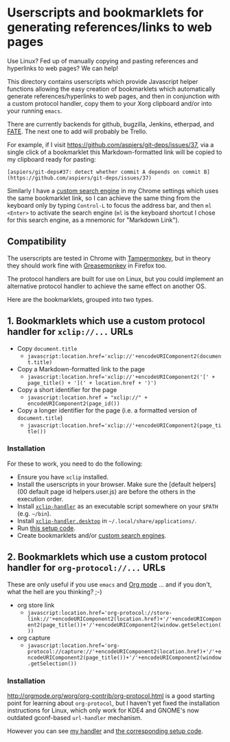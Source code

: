 # Userscripts and bookmarklets for generating references/links to web pages

Use Linux?  Fed up of manually copying and pasting references and
hyperlinks to web pages?  We can help!

This directory contains userscripts which provide Javascript helper
functions allowing the easy creation of bookmarklets which
automatically generate references/hyperlinks to web pages, and then in
conjunction with a custom protocol handler, copy them to your Xorg
clipboard and/or into your running `emacs`.

There are currently backends for github, bugzilla, Jenkins, etherpad,
and [FATE](https://fate.suse.com).  The next one to add will probably
be Trello.

For example, if I visit https://github.com/aspiers/git-deps/issues/37,
via a single click of a bookmarklet this Markdown-formatted link will
be copied to my clipboard ready for pasting:

    [aspiers/git-deps#37: detect whether commit A depends on commit B](https://github.com/aspiers/git-deps/issues/37)

Similarly I have a
[custom search engine](http://www.slideshare.net/mauilibrarian2/create-a-custom-search-engine-in-chromes-omnibox)
in my Chrome settings which uses the same bookmarklet link, so I can
achieve the same thing from the keyboard only by typing `Control-L` to
focus the address bar, and then `ml <Enter>` to activate the search
engine (`ml` is the keyboard shortcut I chose for this search engine,
as a mnemonic for "Markdown Link").

## Compatibility

The userscripts are tested in Chrome with
[Tampermonkey](https://tampermonkey.net/), but in theory they should
work fine with
[Greasemonkey](https://addons.mozilla.org/en-us/firefox/addon/greasemonkey/)
in Firefox too.

The protocol handlers are built for use on Linux, but you could implement
an alternative protocol handler to achieve the same effect on another OS.

Here are the bookmarklets, grouped into two types.

## 1. Bookmarklets which use a custom protocol handler for `xclip://...` URLs

-   Copy `document.title`
    -    `javascript:location.href='xclip://'+encodeURIComponent2(document.title)`
-   Copy a Markdown-formatted link to the page
    -    `javascript:location.href='xclip://'+encodeURIComponent2('[' + page_title() + '](' + location.href + ')')`
-   Copy a short identifier for the page
    -    `javascript:location.href = "xclip://" + encodeURIComponent2(page_id())`
-   Copy a longer identifier for the page (i.e. a formatted version of `document.title`)
    -    `javascript:location.href='xclip://'+encodeURIComponent2(page_title())`

### Installation

For these to work, you need to do the following:

-   Ensure you have `xclip` installed.
-   Install the userscripts in your browser.  Make sure the 
    [default helpers](00 default page id helpers.user.js) are before
    the others in the execution order.
-   Install [`xclip-handler`](../../../../bin/xclip-handler) as an
    executable script somewhere on your `$PATH` (e.g. `~/bin`).
-   Install [`xclip-handler.desktop`](../../../../.local/share/applications/xclip-handler.desktop)
    in `~/.local/share/applications/`.
-   Run [this setup code](../../../../.cfg-post.d/xclip-handler).
-   Create bookmarklets and/or
    [custom search engines](http://www.slideshare.net/mauilibrarian2/create-a-custom-search-engine-in-chromes-omnibox).

## 2. Bookmarklets which use a custom protocol handler for `org-protocol://...` URLs

These are only useful if you use `emacs` and [Org mode](http://orgmode.org/) ...
and if you don't, what the hell are you thinking? ;-)

-   org store link
    -   `javascript:location.href='org-protocol://store-link://'+encodeURIComponent2(location.href)+'/'+encodeURIComponent2(page_title())+'/'+encodeURIComponent2(window.getSelection())`
-   org capture
    -   `javascript:location.href='org-protocol://capture://'+encodeURIComponent2(location.href)+'/'+encodeURIComponent2(page_title())+'/'+encodeURIComponent2(window.getSelection())`

### Installation

http://orgmode.org/worg/org-contrib/org-protocol.html is a good
starting point for learning about `org-protocol`, but I haven't yet
fixed the installation instructions for Linux, which only work for
KDE4 and GNOME's now outdated gconf-based `url-handler` mechanism.

However you can see
[my handler](https://github.com/aspiers/emacs/blob/master/.local/share/applications/quick-emacs.desktop)
and
[the corresponding setup code](https://github.com/aspiers/emacs/blob/master/.cfg-post.d/org-protocol).
